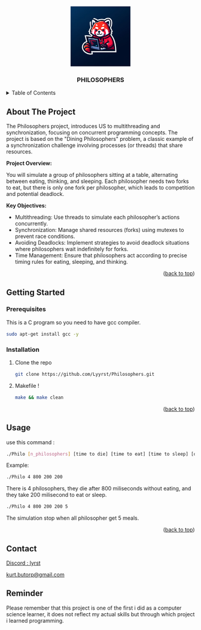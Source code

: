<!-- Improved compatibility of back to top link: See: https://github.com/othneildrew/Best-README-Template/pull/73 -->
<a name="readme-top"></a>
<!--
*** Thanks for checking out the Best-README-Template. If you have a suggestion
*** that would make this better, please fork the repo and create a pull request
*** or simply open an issue with the tag "enhancement".
*** Don't forget to give the project a star!
*** Thanks again! Now go create something AMAZING! :D
-->



<!-- PROJECT SHIELDS -->
<!--
*** I'm using markdown "reference style" links for readability.
*** Reference links are enclosed in brackets [ ] instead of parentheses ( ).
*** See the bottom of this document for the declaration of the reference variables
*** for contributors-url, forks-url, etc. This is an optional, concise syntax you may use.
*** https://www.markdownguide.org/basic-syntax/#reference-style-links
-->


<!-- PROJECT LOGO -->
<br />
<div align="center">
  <a href="https://github.com/othneildrew/Best-README-Template">
    <img src="logo/Redfox_coding.jpg" alt="Logo" width="160" height="160">
  </a>

  <h3 align="center">PHILOSOPHERS</h3>



</div>


<!-- TABLE OF CONTENTS -->
<details>
  <summary>Table of Contents</summary>
  <ol>
    <li>
      <a href="#about-the-project">About The Project</a>
    </li>
    <li>
      <a href="#getting-started">Getting Started</a>
      <ul>
        <li><a href="#installation">Installation</a></li>
      </ul>
    </li>
    <li><a href="#contact">Contact</a></li>
  </ol>
</details>



<!-- ABOUT THE PROJECT -->
## About The Project

The Philosophers project, introduces US to multithreading and synchronization, 
focusing on concurrent programming concepts. The project is based on the "Dining Philosophers" problem, 
a classic example of a synchronization challenge involving processes (or threads) that share resources.

**Project Overview:**

You will simulate a group of philosophers sitting at a table, alternating between eating, thinking, and sleeping.
Each philosopher needs two forks to eat, but there is only one fork per philosopher, which leads to competition and potential deadlock.

**Key Objectives:**
- Multithreading: Use threads to simulate each philosopher’s actions concurrently.
- Synchronization: Manage shared resources (forks) using mutexes to prevent race conditions.
- Avoiding Deadlocks: Implement strategies to avoid deadlock situations where philosophers wait indefinitely for forks.
- Time Management: Ensure that philosophers act according to precise timing rules for eating, sleeping, and thinking.



<p align="right">(<a href="#readme-top">back to top</a>)</p>


<!-- GETTING STARTED -->
## Getting Started

### Prerequisites

This is a C program so you need to have gcc compiler.
  ```sh
  sudo apt-get install gcc -y
  ```

### Installation

1. Clone the repo
   ```sh
   git clone https://github.com/Lyyrst/Philosophers.git
2. Makefile !
   ```sh
   make && make clean
   ```
<p align="right">(<a href="#readme-top">back to top</a>)</p>



<!-- USAGE EXAMPLES -->
## Usage

use this command :
```sh
./Philo [n_philosophers] [time to die] [time to eat] [time to sleep] [optional: n_meal]
```
Example:
```sh
./Philo 4 800 200 200
```
There is 4 philosophers, they die after 800 miliseconds without eating, and they take 200 milisecond to eat or sleep.
```sh
./Philo 4 800 200 200 5
```
The simulation stop when all philosopher get 5 meals.
<p align="right">(<a href="#readme-top">back to top</a>)</p>

<!-- CONTACT -->
## Contact

[Discord : lyrst](https://discord.com/users/257192704537001984)

kurt.butorp@gmail.com

## Reminder

Please remember that this project is one of the first i did as a computer science learner, it does not reflect my actual skills but through which project i learned programming.
